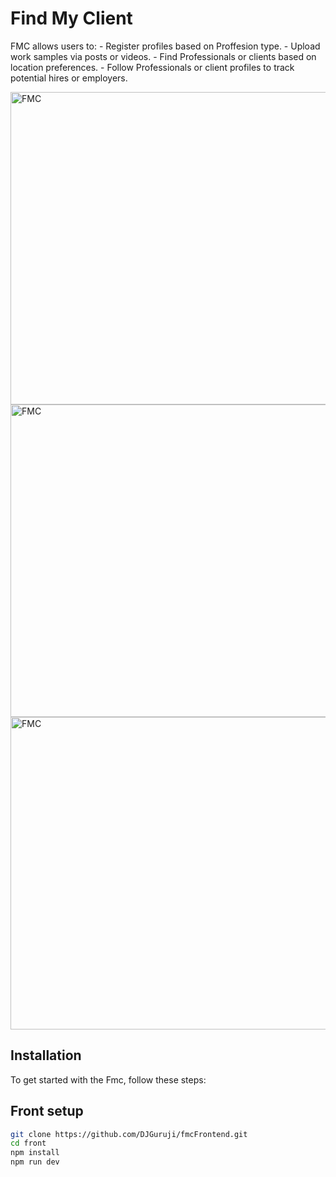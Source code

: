 # Find My Client

FMC allows users to: - Register profiles based on  Proffesion type. - Upload work samples via posts or videos. - Find Professionals or clients based on location preferences. - Follow Professionals or client profiles to track potential hires or employers.

<img src="https://github.com/DJGuruji/fmcFrontend/blob/main/assets/img3.jpeg?raw=true" alt="FMC" width="800" height="500">
<img src="https://github.com/DJGuruji/fmcFrontend/blob/main/assets/img1.jpeg?raw=true" alt="FMC" width="800" height="500">
<img src="https://github.com/DJGuruji/fmcFrontend/blob/main/assets/img2.jpeg?raw=true" alt="FMC" width="800" height="500">



## Installation

To get started with the Fmc, follow these steps:


## Front setup

```bash
git clone https://github.com/DJGuruji/fmcFrontend.git
cd front
npm install
npm run dev
```
